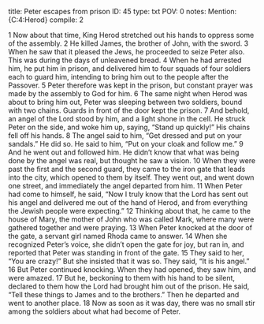 title:          Peter escapes from prison
ID:             45
type:           txt
POV:            0
notes:          Mention: {C:4:Herod}
compile:        2


 1 Now about that time, King Herod stretched out his hands to oppress some of the assembly. 2 He killed James, the brother of John, with the sword. 3 When he saw that it pleased the Jews, he proceeded to seize Peter also. This was during the days of unleavened bread. 4 When he had arrested him, he put him in prison, and delivered him to four squads of four soldiers each to guard him, intending to bring him out to the people after the Passover. 5 Peter therefore was kept in the prison, but constant prayer was made by the assembly to God for him. 6 The same night when Herod was about to bring him out, Peter was sleeping between two soldiers, bound with two chains. Guards in front of the door kept the prison.
7 And behold, an angel of the Lord stood by him, and a light shone in the cell. He struck Peter on the side, and woke him up, saying, “Stand up quickly!” His chains fell off his hands. 8 The angel said to him, “Get dressed and put on your sandals.” He did so. He said to him, “Put on your cloak and follow me.” 9 And he went out and followed him. He didn’t know that what was being done by the angel was real, but thought he saw a vision. 10 When they were past the first and the second guard, they came to the iron gate that leads into the city, which opened to them by itself. They went out, and went down one street, and immediately the angel departed from him.
11 When Peter had come to himself, he said, “Now I truly know that the Lord has sent out his angel and delivered me out of the hand of Herod, and from everything the Jewish people were expecting.” 12 Thinking about that, he came to the house of Mary, the mother of John who was called Mark, where many were gathered together and were praying. 13 When Peter knocked at the door of the gate, a servant girl named Rhoda came to answer. 14 When she recognized Peter’s voice, she didn’t open the gate for joy, but ran in, and reported that Peter was standing in front of the gate.
15 They said to her, “You are crazy!” But she insisted that it was so. They said, “It is his angel.” 16 But Peter continued knocking. When they had opened, they saw him, and were amazed. 17 But he, beckoning to them with his hand to be silent, declared to them how the Lord had brought him out of the prison. He said, “Tell these things to James and to the brothers.” Then he departed and went to another place.
18 Now as soon as it was day, there was no small stir among the soldiers about what had become of Peter.